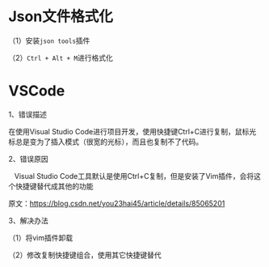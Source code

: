 # Json文件格式化

（1）安装``json tools``插件

（2）```Ctrl + Alt + M```进行格式化


# VSCode

 1、错误描述

在使用Visual Studio Code进行项目开发，使用快捷键Ctrl+C进行复制，鼠标光标总是变为了插入模式（很宽的光标），而且也复制不了代码。
   
 2、错误原因

   Visual Studio Code工具默认是使用Ctrl+C复制，但是安装了Vim插件，会将这个快捷键替代成其他的功能
   
   原文：https://blog.csdn.net/you23hai45/article/details/85065201 

 3、解决办法

（1）将vim插件卸载

（2）修改复制快捷键组合，使用其它快捷键替代
